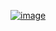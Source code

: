 

[![image](https://user-images.githubusercontent.com/1501327/189577841-e66c2f95-23c2-4bfe-a9b5-a2a207fe9adc.png)](https://docs.microsoft.com/ja-jp/sql/ado/reference/ado-api/streamtypeenum?view=sql-server-ver16)
